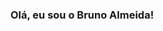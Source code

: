 ### Olá, eu sou o Bruno Almeida!

<!--
**brunobarbosaalmeida/brunobarbosaalmeida** is a ✨ _special_ ✨ repository because its `README.md` (this file) appears on your GitHub profile.

### Estudante de Análise e Desenvolvimento de Sistemas
### Em transição de Carreira
### Durante os últimos cinco anos, tive o privilégio de fazer parte da equipe do Banco Bradesco, onde comecei minha carreira como Agente de Negócios Prime e progredi até a posição de Gerente de Relacionamento Prime II. Nesse período, desenvolvi habilidades essenciais de atendimento ao cliente, gerenciamento de carteira e comercialização de produtos financeiros. Minha capacidade de estabelecer relacionamentos sólidos com os clientes e compreender suas necessidades me permitiu alcançar e superar os objetivos propostos pela minha gestão.
